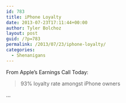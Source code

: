 ```yaml
---
id: 783
title: iPhone Loyalty
date: 2013-07-23T17:11:44+00:00
author: Tyler Bolchoz
layout: post
guid: /?p=783
permalink: /2013/07/23/iphone-loyalty/
categories:
  - Shenanigans
---
```

From Apple&#8217;s Earnings Call Today:

> 93% loyalty rate amongst iPhone owners

&#8230;
